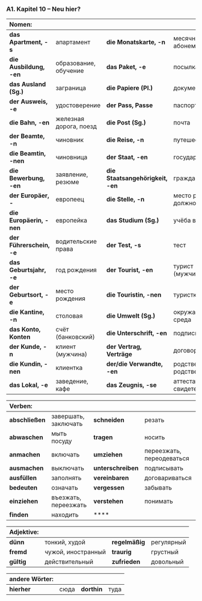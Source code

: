 ### A1. Kapitel 10 – Neu hier?

| **Nomen:** ||||
|:---|:---|:---|:---|
| **das Apartment, -s** | апартамент | **die Monatskarte, -n** | месячный абонемент |
| **die Ausbildung, -en** | образование, обучение | **das Paket, -e** | посылка |
| **das Ausland (Sg.)** | заграница | **die Papiere (Pl.)** | документы |
| **der Ausweis, -e** | удостоверение | **der Pass, Passe** | паспорт |
| **die Bahn, -en** | железная дорога, поезд | **die Post (Sg.)** | почта |
| **der Beamte, -n** | чиновник | **die Reise, -n** | путешествие |
| **die Beamtin, -nen** | чиновница | **der Staat, -en** | государство |
| **die Bewerbung, -en** | заявление, резюме | **die Staatsangehörigkeit, -en** | гражданство |
| **der Europäer, -** | европеец | **die Stelle, -n** | место работы, должность |
| **die Europäerin, -nen** | европейка | **das Studium (Sg.)** | учёба в вузе |
| **der Führerschein, -e** | водительские права | **der Test, -s** | тест |
| **das Geburtsjahr, -e** | год рождения | **der Tourist, -en** | турист (мужчина) |
| **der Geburtsort, -e** | место рождения | **die Touristin, -nen** | туристка |
| **die Kantine, -n** | столовая | **die Umwelt (Sg.)** | окружающая среда |
| **das Konto, Konten** | счёт (банковский) | **die Unterschrift, -en** | подпись |
| **der Kunde, -n** | клиент (мужчина) | **der Vertrag, Verträge** | договор |
| **die Kundin, -nen** | клиентка | **der/die Verwandte, -en** | родственник/родственница |
| **das Lokal, -e** | заведение, кафе | **das Zeugnis, -se** | аттестат, свидетельство |


| **Verben:** ||||
|:---|:---|:---|:---|
| **abschließen** | завершать, заключать | **schneiden** | резать |
| **abwaschen** | мыть посуду | **tragen** | носить |
| **anmachen** | включать | **umziehen** | переезжать, переодеваться |
| **ausmachen** | выключать | **unterschreiben** | подписывать |
| **ausfüllen** | заполнять | **vereinbaren** | договариваться |
| **bedeuten** | означать | **vergessen** | забывать |
| **einziehen** | въезжать, переезжать | **verstehen** | понимать |
| **finden** | находить | **** |  |


| **Adjektive:** ||||
|:---|:---|:---|:---|
| **dünn** | тонкий, худой | **regelmäßig** | регулярный |
| **fremd** | чужой, иностранный | **traurig** | грустный |
| **gültig** | действительный | **zufrieden** | довольный |


| **andere Wörter:** ||||
|:---|:---|:---|:---|
| **hierher** | сюда | **dorthin** | туда |

